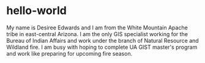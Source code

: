 # hello-world
My name is Desiree Edwards and I am from the White Mountain Apache tribe in east-central Arizona.
I am the only GIS specialist working for the Bureau of Indian Affairs and work under the branch of Natural Resource and Wildland fire.
I am busy with hoping to complete UA GIST master's program and work like preparing for upcoming fire season. 

